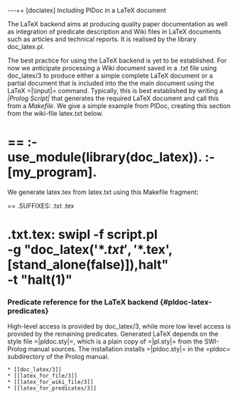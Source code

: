 ---++ [doclatex] Including PlDoc in a LaTeX document

The LaTeX backend aims at producing quality paper documentation as well
as integration of predicate description and Wiki files in LaTeX
documents such as articles and technical reports.  It is realised by
the library doc_latex.pl.

The best practice for using the LaTeX backend is yet to be established.
For now we anticipate processing a Wiki document saved in a .txt file
using doc_latex/3 to produce either a simple complete LaTeX document or
a partial document that is included into the the main document using the
LaTeX =|\input|= command. Typically, this is best established by writing
a _|Prolog Script|_ that generates the required LaTeX document and call
this from a _Makefile_. We give a simple example from PlDoc, creating
this section from the wiki-file latex.txt below.

==
:- use_module(library(doc_latex)).
:- [my_program].
==

We generate latex.tex from latex.txt using this Makefile fragment:

==
.SUFFIXES: .txt .tex

.txt.tex:
	swipl -f script.pl \
	    -g "doc_latex('$*.txt','$*.tex',[stand_alone(false)]),halt" \
	    -t "halt(1)"
==

### Predicate reference for the LaTeX backend {#pldoc-latex-predicates}

High-level access is provided by doc_latex/3, while more low level
access is provided by the remaining predicates. Generated LaTeX depends
on the style file =|pldoc.sty|=, which is a plain copy of =|pl.sty|=
from the SWI-Prolog manual sources. The installation installs
=|pldoc.sty|= in the =pldoc= subdirectory of the Prolog manual.

	* [[doc_latex/3]]
	* [[latex_for_file/3]]
	* [[latex_for_wiki_file/3]]
	* [[latex_for_predicates/3]]

